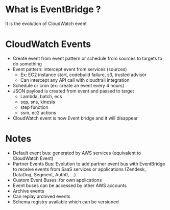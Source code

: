 # What is EventBridge ?

It is the evolution of CloudWatch event

# CloudWatch Events

* Create event from event pattern or schedule from sources to targets to do something
* Event pattern: intercept event from services (sources)
    * Ex: EC2 instance start, codebuild failure, s3, trusted advisor
    * Can intercept any API call with cloudtrail integration
* Schedule or cron (ex: create an event every 4 hours)
* JSON payload is created from event and passed to target
    * Lambda, batch, ecs
    * sqs, sns, kinesis
    * step function
    * ssm, ec2 actions
* CloudWatch event is now Event bridge and it will disappear

# Notes

* Default event bus: generated by AWS services (equivalent to CloudWatch Event)
* Partner Events Bus: Evolution to add partner event bus with EventBridge to receive events from SaaS services or applications (Zendesk, DataDog, Segment, Auth0, ...)
* Custom Event Buses: for own applications
* Event buses can be accessed by other AWS accounts
* Archive events
* Can replay archived events
* Schema registry available which can be versioned
